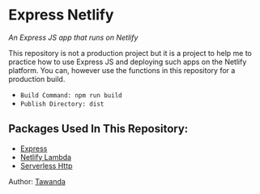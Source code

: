 # Express Netlify

*An Express JS app that runs on Netlify*

This repository is not a production project but it is a project to help me to practice how to use Express JS and deploying such apps on the Netlify platform. You can, however use the functions in this repository for a production build.

- `Build Command: npm run build`
- `Publish Directory: dist`

## Packages Used In This Repository:
  - [Express](https://expressjs.com/)
  - [Netlify Lambda](https://www.npmjs.com/package/netlify-lambda)
  - [Serverless Http](https://www.npmjs.com/package/serverless-http)

  Author: [Tawanda](http://andrew-tech.netlify.app/)